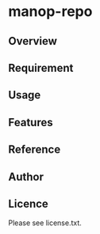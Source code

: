 # manop-repo 

## Overview


## Requirement


## Usage


## Features


## Reference


## Author


## Licence

Please see license.txt.
